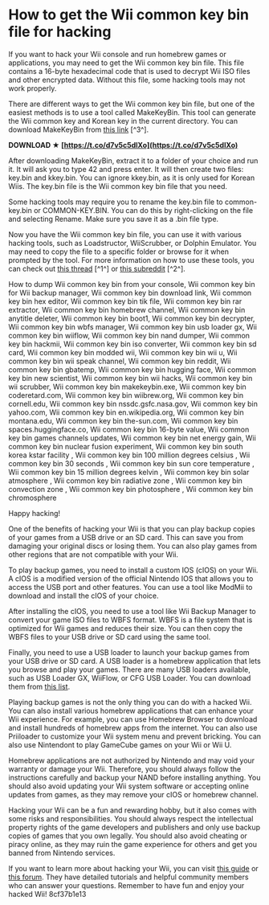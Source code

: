 # How to get the Wii common key bin file for hacking
 
If you want to hack your Wii console and run homebrew games or applications, you may need to get the Wii common key bin file. This file contains a 16-byte hexadecimal code that is used to decrypt Wii ISO files and other encrypted data. Without this file, some hacking tools may not work properly.
 
There are different ways to get the Wii common key bin file, but one of the easiest methods is to use a tool called MakeKeyBin. This tool can generate the Wii common key and Korean key in the current directory. You can download MakeKeyBin from [this link](https://wiidatabase.de/downloads/pc-tools/makekeybin/) [^3^].
 
**DOWNLOAD ★ [https://t.co/d7v5c5dlXo](https://t.co/d7v5c5dlXo)**


 
After downloading MakeKeyBin, extract it to a folder of your choice and run it. It will ask you to type 42 and press enter. It will then create two files: key.bin and kkey.bin. You can ignore kkey.bin, as it is only used for Korean Wiis. The key.bin file is the Wii common key bin file that you need.
 
Some hacking tools may require you to rename the key.bin file to common-key.bin or COMMON-KEY.BIN. You can do this by right-clicking on the file and selecting Rename. Make sure you save it as a .bin file type.
 
Now you have the Wii common key bin file, you can use it with various hacking tools, such as Loadstructor, WiiScrubber, or Dolphin Emulator. You may need to copy the file to a specific folder or browse for it when prompted by the tool. For more information on how to use these tools, you can check out [this thread](https://gbatemp.net/threads/common-key-bin.164369/) [^1^] or [this subreddit](https://www.reddit.com/r/WiiHacks/comments/spijsj/wii_common_key/) [^2^].
 
How to dump Wii common key bin from your console,  Wii common key bin for Wii backup manager,  Wii common key bin download link,  Wii common key bin hex editor,  Wii common key bin tik file,  Wii common key bin rar extractor,  Wii common key bin homebrew channel,  Wii common key bin anytitle deleter,  Wii common key bin boot1,  Wii common key bin decrypter,  Wii common key bin wbfs manager,  Wii common key bin usb loader gx,  Wii common key bin wiiflow,  Wii common key bin nand dumper,  Wii common key bin hackmii,  Wii common key bin iso converter,  Wii common key bin sd card,  Wii common key bin modded wii,  Wii common key bin wii u,  Wii common key bin wii speak channel,  Wii common key bin reddit,  Wii common key bin gbatemp,  Wii common key bin hugging face,  Wii common key bin new scientist,  Wii common key bin wii hacks,  Wii common key bin wii scrubber,  Wii common key bin makekeybin.exe,  Wii common key bin coderetard.com,  Wii common key bin wiibrew.org,  Wii common key bin cornell.edu,  Wii common key bin nssdc.gsfc.nasa.gov,  Wii common key bin yahoo.com,  Wii common key bin en.wikipedia.org,  Wii common key bin montana.edu,  Wii common key bin the-sun.com,  Wii common key bin spaces.huggingface.co,  Wii common key bin 16-byte value,  Wii common key bin games channels updates,  Wii common key bin net energy gain,  Wii common key bin nuclear fusion experiment,  Wii common key bin south korea kstar facility ,  Wii common key bin 100 million degrees celsius ,  Wii common key bin 30 seconds ,  Wii common key bin sun core temperature ,  Wii common key bin 15 million degrees kelvin ,  Wii common key bin solar atmosphere ,  Wii common key bin radiative zone ,  Wii common key bin convection zone ,  Wii common key bin photosphere ,  Wii common key bin chromosphere
 
Happy hacking!
  
One of the benefits of hacking your Wii is that you can play backup copies of your games from a USB drive or an SD card. This can save you from damaging your original discs or losing them. You can also play games from other regions that are not compatible with your Wii.
 
To play backup games, you need to install a custom IOS (cIOS) on your Wii. A cIOS is a modified version of the official Nintendo IOS that allows you to access the USB port and other features. You can use a tool like ModMii to download and install the cIOS of your choice.
 
After installing the cIOS, you need to use a tool like Wii Backup Manager to convert your game ISO files to WBFS format. WBFS is a file system that is optimized for Wii games and reduces their size. You can then copy the WBFS files to your USB drive or SD card using the same tool.
 
Finally, you need to use a USB loader to launch your backup games from your USB drive or SD card. A USB loader is a homebrew application that lets you browse and play your games. There are many USB loaders available, such as USB Loader GX, WiiFlow, or CFG USB Loader. You can download them from [this list](https://wiibrew.org/wiki/List_of_homebrew_loaders).
  
Playing backup games is not the only thing you can do with a hacked Wii. You can also install various homebrew applications that can enhance your Wii experience. For example, you can use Homebrew Browser to download and install hundreds of homebrew apps from the internet. You can also use Priiloader to customize your Wii system menu and prevent bricking. You can also use Nintendont to play GameCube games on your Wii or Wii U.
 
Homebrew applications are not authorized by Nintendo and may void your warranty or damage your Wii. Therefore, you should always follow the instructions carefully and backup your NAND before installing anything. You should also avoid updating your Wii system software or accepting online updates from games, as they may remove your cIOS or homebrew channel.
 
Hacking your Wii can be a fun and rewarding hobby, but it also comes with some risks and responsibilities. You should always respect the intellectual property rights of the game developers and publishers and only use backup copies of games that you own legally. You should also avoid cheating or piracy online, as they may ruin the game experience for others and get you banned from Nintendo services.
 
If you want to learn more about hacking your Wii, you can visit [this guide](https://wii.guide/) or [this forum](https://www.wiihacks.com/). They have detailed tutorials and helpful community members who can answer your questions. Remember to have fun and enjoy your hacked Wii!
 8cf37b1e13
 
